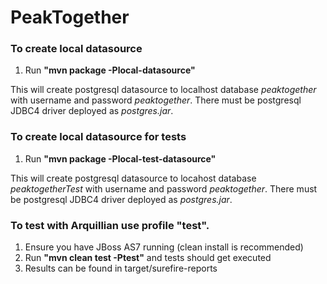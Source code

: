 PeakTogether
============

### To create local datasource

1. Run **"mvn package -Plocal-datasource"**

This will create postgresql datasource to localhost database *peaktogether* with username and password *peaktogether*.
There must be postgresql JDBC4 driver deployed as *postgres.jar*.

### To create local datasource for tests

1. Run **"mvn package -Plocal-test-datasource"**

This will create postgresql datasource to locahost database *peaktogetherTest* with username and password *peaktogether*.
There must be postgresql JDBC4 driver deployed as *postgres.jar*.

### To test with Arquillian use profile "test".

1. Ensure you have JBoss AS7 running (clean install is recommended)
2. Run **"mvn clean test -Ptest"** and tests should get executed
3. Results can be found in target/surefire-reports
